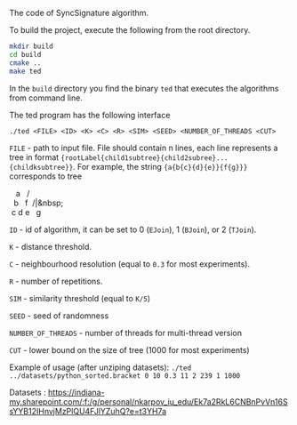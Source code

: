 The code of SyncSignature algorithm. 

To build the project, execute the following from the root directory.
```bash
mkdir build
cd build
cmake ..
make ted
```
In the ``build`` directory you find the binary ``ted`` that executes the algorithms from command line.

The ted program has the following interface

```./ted <FILE> <ID> <K> <C> <R> <SIM> <SEED> <NUMBER_OF_THREADS <CUT>```

``FILE`` - path to input file. File should contain n lines, each line represents a tree in format ``{rootLabel{child1subtree}{child2subree}...{childksubtree}}``. For example, the string ``{a{b{c}{d}{e}}{f{g}}}`` corresponds to tree 

&nbsp;&nbsp;&nbsp;a
&nbsp;&nbsp;/&nbsp;&nbsp;\
&nbsp;&nbsp;b&nbsp;&nbsp;&nbsp;f
&nbsp;/|\&nbsp;&nbsp;&nbsp;\
&nbsp;c&nbsp;d&nbsp;e&nbsp;&nbsp;&nbsp;g


``ID`` - id of algorithm, it can be set to 0 (``EJoin``), 1 (``BJoin``), or 2 (``TJoin``).

``K`` - distance threshold.

``C`` - neighbourhood resolution (equal to ``0.3`` for most experiments).

``R`` - number of repetitions.

``SIM`` - similarity threshold (equal to ``K/5``)

``SEED`` - seed of randomness 

``NUMBER_OF_THREADS`` - number of threads for multi-thread version

``CUT`` - lower bound on the size of tree (1000 for most experiments)

Example of usage (after unziping datasets):
```./ted ../datasets/python_sorted.bracket 0 10 0.3 11 2 239 1 1000```

Datasets : https://indiana-my.sharepoint.com/:f:/g/personal/nkarpov_iu_edu/Ek7a2RkL6CNBnPvVn16SsYYB12IHnvjMzPlQU4FJlYZuhQ?e=t3YH7a
